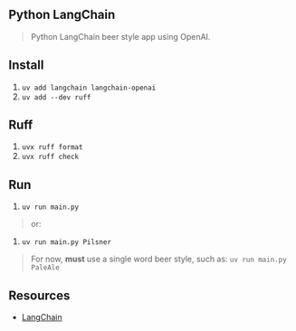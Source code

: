 Python LangChain
----------------
>Python LangChain beer style app using OpenAI.

Install
-------
1. ```uv add langchain langchain-openai```
2. ```uv add --dev ruff```

Ruff
----
1. ```uvx ruff format```
2. ```uvx ruff check```

Run
---
1. ```uv run main.py```
>or:
1. ```uv run main.py Pilsner```
>For now, **must** use a single word beer style, such as: ```uv run main.py PaleAle```

Resources
---------
* [LangChain](https://python.langchain.com/docs/introduction/)
